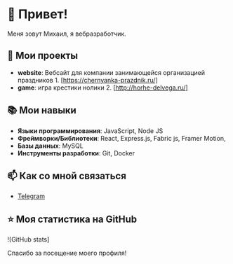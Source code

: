 # 👋 Привет! 

Меня зовут Михаил, я вебразработчик.

## 🚀 Мои проекты

- **website**: Вебсайт для компании занимающейся организацией праздников 1. [https://chernyanka-prazdnik.ru/]
- **game**: игра крестики нолики 2. [http://horhe-delvega.ru/]

## 📚 Мои навыки

- **Языки программирования**:  JavaScript, Node JS
- **Фреймворки/Библиотеки**: React, Express.js, Fabric js, Framer Motion, 
- **Базы данных**: MySQL
- **Инструменты разработки**: Git, Docker

## 📫 Как со мной связаться

- [Telegram](https://t.me/Mik_Shcherbakov)

## ⭐ Моя статистика на GitHub

![GitHub stats]

Спасибо за посещение моего профиля!
